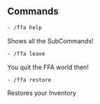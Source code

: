 ## Commands
```bash
- /ffa help
```
Shows all the SubCommands!

```bash
- /ffa leave
```
You quit the FFA world then!

```bash
- /ffa restore
```
Restores your Inventory
